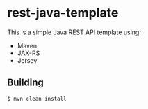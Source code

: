 # rest-java-template

This is a simple Java REST API template using:

 - Maven
 - JAX-RS
 - Jersey

## Building
```sh
$ mvn clean install
```
